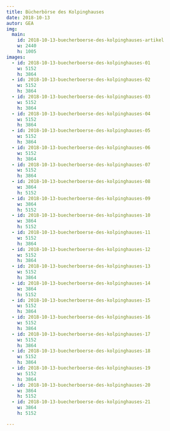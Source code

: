 ```yaml
---
title: Bücherbörse des Kolpinghauses
date: 2018-10-13
autor: GEA
img:
  main:
    id: 2018-10-13-buecherboerse-des-kolpinghauses-artikel
    w: 2440
    h: 1005
images:
  - id: 2018-10-13-buecherboerse-des-kolpinghauses-01
    w: 5152
    h: 3864
  - id: 2018-10-13-buecherboerse-des-kolpinghauses-02
    w: 5152
    h: 3864
  - id: 2018-10-13-buecherboerse-des-kolpinghauses-03
    w: 5152
    h: 3864
  - id: 2018-10-13-buecherboerse-des-kolpinghauses-04   
    w: 5152
    h: 3864
  - id: 2018-10-13-buecherboerse-des-kolpinghauses-05
    w: 5152
    h: 3864
  - id: 2018-10-13-buecherboerse-des-kolpinghauses-06
    w: 5152
    h: 3864
  - id: 2018-10-13-buecherboerse-des-kolpinghauses-07
    w: 5152
    h: 3864
  - id: 2018-10-13-buecherboerse-des-kolpinghauses-08
    w: 3864
    h: 5152
  - id: 2018-10-13-buecherboerse-des-kolpinghauses-09
    w: 3864
    h: 5152
  - id: 2018-10-13-buecherboerse-des-kolpinghauses-10
    w: 3864
    h: 5152
  - id: 2018-10-13-buecherboerse-des-kolpinghauses-11
    w: 5152
    h: 3864
  - id: 2018-10-13-buecherboerse-des-kolpinghauses-12
    w: 5152
    h: 3864
  - id: 2018-10-13-buecherboerse-des-kolpinghauses-13
    w: 5152
    h: 3864
  - id: 2018-10-13-buecherboerse-des-kolpinghauses-14
    w: 3864
    h: 5152
  - id: 2018-10-13-buecherboerse-des-kolpinghauses-15
    w: 5152
    h: 3864
  - id: 2018-10-13-buecherboerse-des-kolpinghauses-16
    w: 5152
    h: 3864
  - id: 2018-10-13-buecherboerse-des-kolpinghauses-17
    w: 5152
    h: 3864
  - id: 2018-10-13-buecherboerse-des-kolpinghauses-18
    w: 5152
    h: 3864
  - id: 2018-10-13-buecherboerse-des-kolpinghauses-19
    w: 5152
    h: 3864
  - id: 2018-10-13-buecherboerse-des-kolpinghauses-20
    w: 3864
    h: 5152
  - id: 2018-10-13-buecherboerse-des-kolpinghauses-21
    w: 3864
    h: 5152

---
```

<!--mehr-->
